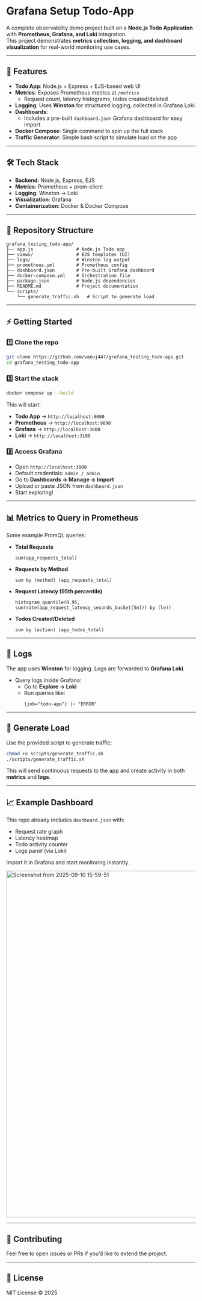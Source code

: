 # Grafana Setup Todo-App

A complete observability demo project built on a **Node.js Todo Application** with **Prometheus, Grafana, and Loki** integration.  
This project demonstrates **metrics collection, logging, and dashboard visualization** for real-world monitoring use cases.

---

## 🚀 Features

- **Todo App**: Node.js + Express + EJS-based web UI
- **Metrics**: Exposes Prometheus metrics at `/metrics`
  - Request count, latency histograms, todos created/deleted
- **Logging**: Uses **Winston** for structured logging, collected in Grafana Loki
- **Dashboards**:
  - Includes a pre-built `dashboard.json` Grafana dashboard for easy import
- **Docker Compose**: Single command to spin up the full stack
- **Traffic Generator**: Simple bash script to simulate load on the app

---

## 🛠️ Tech Stack

- **Backend**: Node.js, Express, EJS
- **Metrics**: Prometheus + prom-client
- **Logging**: Winston → Loki
- **Visualization**: Grafana
- **Containerization**: Docker & Docker Compose

---

## 📂 Repository Structure

```
grafana_testing_todo-app/
├── app.js                # Node.js Todo app
├── views/                # EJS templates (UI)
├── logs/                 # Winston log output
├── prometheus.yml        # Prometheus config
├── dashboard.json        # Pre-built Grafana dashboard
├── docker-compose.yml    # Orchestration file
├── package.json          # Node.js dependencies
├── README.md             # Project documentation
└── scripts/
    └── generate_traffic.sh   # Script to generate load
```

---

## ⚡ Getting Started

### 1️⃣ Clone the repo
```bash
git clone https://github.com/vanuj447/grafana_testing_todo-app.git
cd grafana_testing_todo-app
```

### 2️⃣ Start the stack
```bash
docker compose up --build
```

This will start:
- **Todo App** → `http://localhost:8000`
- **Prometheus** → `http://localhost:9090`
- **Grafana** → `http://localhost:3000`
- **Loki** → `http://localhost:3100`

### 3️⃣ Access Grafana
- Open `http://localhost:3000`
- Default credentials: `admin / admin`
- Go to **Dashboards → Manage → Import**
- Upload or paste JSON from `dashboard.json`
- Start exploring!

---

## 📊 Metrics to Query in Prometheus

Some example PromQL queries:

- **Total Requests**  
  ```promql
  sum(app_requests_total)
  ```
- **Requests by Method**  
  ```promql
  sum by (method) (app_requests_total)
  ```
- **Request Latency (95th percentile)**  
  ```promql
  histogram_quantile(0.95, sum(rate(app_request_latency_seconds_bucket[5m])) by (le))
  ```
- **Todos Created/Deleted**  
  ```promql
  sum by (action) (app_todos_total)
  ```

---

## 📜 Logs

The app uses **Winston** for logging. Logs are forwarded to **Grafana Loki**.  

- Query logs inside Grafana:
  - Go to **Explore → Loki**
  - Run queries like:
    ```logql
    {job="todo-app"} |~ "ERROR"
    ```

---

## 🔄 Generate Load

Use the provided script to generate traffic:

```bash
chmod +x scripts/generate_traffic.sh
./scripts/generate_traffic.sh
```

This will send continuous requests to the app and create activity in both **metrics** and **logs**.

---

## 📈 Example Dashboard

This repo already includes `dashboard.json` with:
- Request rate graph
- Latency heatmap
- Todo activity counter
- Logs panel (via Loki)

Import it in Grafana and start monitoring instantly.

<img width="1520" height="921" alt="Screenshot from 2025-09-10 15-59-51" src="https://github.com/user-attachments/assets/e9aea549-5668-4ca8-a5d6-ee93af419755" />

---

## 🤝 Contributing

Feel free to open issues or PRs if you’d like to extend the project.

---

## 📄 License

MIT License © 2025
